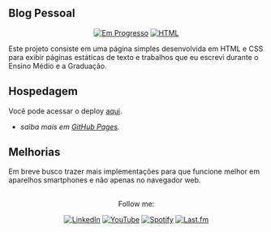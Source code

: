 ## Blog Pessoal

<div align="center">
  
[![Em Progresso](https://img.shields.io/badge/Status-Em%20Progresso-yellow.svg)](https://github.com/me15degreesm/interface-calculadora-rendimento)
[![HTML](https://img.shields.io/badge/HTML-5-blue.svg)](https://developer.mozilla.org/en-US/docs/Web/Guide/HTML/HTML5)
  
</div>

Este projeto consiste em uma página simples desenvolvida em HTML e CSS para exibir páginas estáticas de texto e trabalhos que eu escrevi durante o Ensino Médio e a Graduação.

## Hospedagem
Você pode acessar o deploy [aqui](https://me15degrees.github.io/blog.io/).

- *saiba mais em <a href="https://pages.github.com/">GitHub Pages</a>.*
## Melhorias
Em breve busco trazer mais implementações para que funcione melhor em aparelhos smartphones e não apenas no navegador web.
##
<div align="center">
Follow me:
  
  [![LinkedIn](https://img.shields.io/badge/LinkedIn-0077B5?style=flat&logo=linkedin&logoColor=white)](https://www.linkedin.com/in/maria-eduarda-nascimento-andrade-bb0b86213/)
  [![YouTube](https://img.shields.io/badge/YouTube-FF0000?style=flat&logo=youtube&logoColor=white)](https://www.youtube.com/channel/UCh6sgz1ij_my64lX8rQnPXg)
  [![Spotify](https://img.shields.io/badge/Spotify-1ED760?style=flat&logo=spotify&logoColor=white)](https://open.spotify.com/user/223w3q4xdm4pquahzl5xhfpia?si=t08g7SlVRvqhF0LseXTyXg&nd=1&dlsi=87356229bcf14264)
  [![Last.fm](https://img.shields.io/badge/Last.fm-D51007?style=flat&logo=last.fm&logoColor=white)](https://www.last.fm/user/me15degrees)
  

</div>
